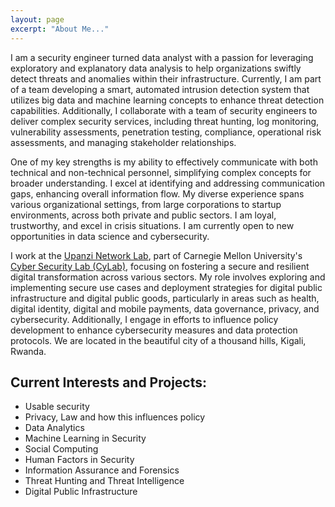 ```yaml
---
layout: page
excerpt: "About Me..."
---
```


I am a security engineer turned data analyst with a passion for leveraging exploratory and explanatory data analysis to help organizations swiftly detect threats and anomalies within their infrastructure. Currently, I am part of a team developing a smart, automated intrusion detection system that utilizes big data and machine learning concepts to enhance threat detection capabilities. Additionally, I collaborate with a team of security engineers to deliver complex security services, including threat hunting, log monitoring, vulnerability assessments, penetration testing, compliance, operational risk assessments, and managing stakeholder relationships.

One of my key strengths is my ability to effectively communicate with both technical and non-technical personnel, simplifying complex concepts for broader understanding. I excel at identifying and addressing communication gaps, enhancing overall information flow. My diverse experience spans various organizational settings, from large corporations to startup environments, across both private and public sectors. I am loyal, trustworthy, and excel in crisis situations. I am currently open to new opportunities in data science and cybersecurity.

I work at the <a href="https://www.africa.engineering.cmu.edu/research/upanzi/index.html">Upanzi Network Lab</a>, part of Carnegie Mellon University's <a href="https://www.cylab.cmu.edu/">Cyber Security Lab (CyLab)</a>, focusing on fostering a secure and resilient digital transformation across various sectors. My role involves exploring and implementing secure use cases and deployment strategies for digital public infrastructure and digital public goods, particularly in areas such as health, digital identity, digital and mobile payments, data governance, privacy, and cybersecurity. Additionally, I engage in efforts to influence policy development to enhance cybersecurity measures and data protection protocols. We are located in the beautiful city of a thousand hills, Kigali, Rwanda.

## Current Interests and Projects:

- Usable security
- Privacy, Law and how this influences policy
- Data Analytics
- Machine Learning in Security
- Social Computing
- Human Factors in Security
- Information Assurance and Forensics
- Threat Hunting and Threat Intelligence
- Digital Public Infrastructure

